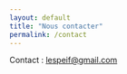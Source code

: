 ```yaml
---
layout: default
title: "Nous contacter"
permalink: /contact
---
```



Contact :
[lespeif@gmail.com](mailto:lespeif@gmail.com)
